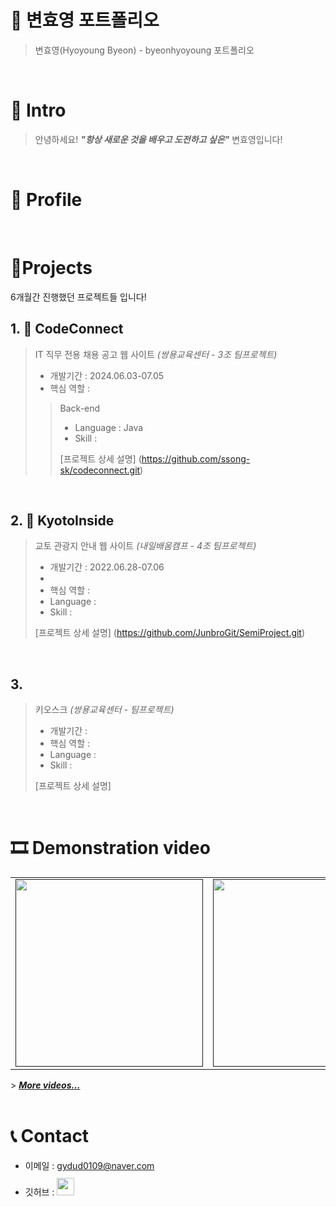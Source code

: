 # 📜 변효영 포트폴리오

> 변효영(Hyoyoung Byeon) - byeonhyoyoung 포트폴리오

<br />

# 👋 Intro

> 안녕하세요! ***"항상 새로운 것을 배우고 도전하고 싶은"*** 변효영입니다!  
> 
> 

<br />

# 👩 Profile

>
> 


<br />

# 📝Projects
6개월간 진행했던 프로젝트들 입니다!  
<!--팀장으로서는 운영적인 면과 ***팀원들 학습 관리***, 프로젝트 일정 관리 등 많은 경험을 할 수 있었고,  
프로젝트 역할면에서는 ***프로젝트 MVP와 관련된 핵심 기능과 알고리즘 개발***을 맡아 진행했습니다.-->

## 1. 🛫 CodeConnect

> IT 직무 전용 채용 공고 웹 사이트 _(쌍용교육센터 - 3조 팀프로젝트)_
>
> - 개발기간 : 2024.06.03-07.05
> - 핵심 역할 : 
>
>> Back-end
>> - Language : Java 
>> - Skill : 
>> 
>> [프로젝트 상세 설명] (https://github.com/ssong-sk/codeconnect.git)

<br />

## 2. 🛫 KyotoInside

> 교토 관광지 안내 웹 사이트 _(내일배움캠프 - 4조 팀프로젝트)_
>
> - 개발기간 : 2022.06.28-07.06
> - 
> - 핵심 역할 : 
> - Language : 
> - Skill : 
>
> [프로젝트 상세 설명] (https://github.com/JunbroGit/SemiProject.git)

<br />

## 3. 

> 키오스크 _(쌍용교육센터 - 팀프로젝트)_
>
> - 개발기간 : 
> - 핵심 역할 : 
> - Language : 
> - Skill : 
>
> [프로젝트 상세 설명]


<br />

# 🎞 Demonstration video
<table>
  <tbody>
    <tr>
      <td>
        <a href="" title="판타스틱4조 - 머신러닝기초 4주차 스터디영상">
          <img align="center" src="https://user-images.githubusercontent.com/68724828/186108751-0ad77c13-2115-4621-af8d-f4a11e5b3652.png" width="300" alt-text="판타스틱4조 - 머신러닝기초 4주차 스터디영상">
        </a>
      </td>
      <td>
        <a href="" title="사오이십조 - DRF 5일차 스터디영상">
          <img align="center" src="https://user-images.githubusercontent.com/68724828/186109362-b40c300c-0906-4062-9bc3-8229e692af8e.png" width="300" alt-text="사오이십조 - DRF 5일차 스터디영상">
        </a>
      </td>
      <td>
        <a href="g" title="사오이십조 - 220624아침퀴즈 스터디영상">
        <img align="center" src="https://user-images.githubusercontent.com/68724828/186110013-b5c77cf3-0bbc-481a-897b-d3a30bc74be6.png" width="300" alt-text="사오이십조 - 220624아침퀴즈 스터디영상">
          </a>
      </td>
    </tr>
  </tbody>
</table>
> <b><em><a href="">More videos...</a></em></b>


<br />
<br />

# 📞 Contact

- 이메일 : gydud0109@naver.com
- 깃허브 : <a href="https://github.com/byeonhyoyoung">
  <img src="https://user-images.githubusercontent.com/68724828/185908612-22f4d219-78a7-4de7-bb02-deecaa63bffa.png" height="28px" style="margin-top: 10px" />
  </a>
